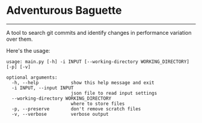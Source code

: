 # Adventurous Baguette
------------------------

A tool to search git commits and identify changes in performance variation over them. 


Here's the usage:

```
usage: main.py [-h] -i INPUT [--working-directory WORKING_DIRECTORY] [-p] [-v]

optional arguments:
  -h, --help            show this help message and exit
  -i INPUT, --input INPUT
                        json file to read input settings
  --working-directory WORKING_DIRECTORY
                        where to store files
  -p, --preserve        don't remove scratch files
  -v, --verbose         verbose output
```